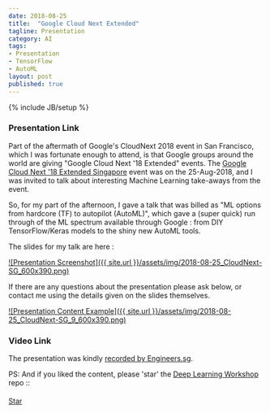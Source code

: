 ```yaml
---
date: 2018-08-25
title:  "Google Cloud Next Extended"
tagline: Presentation
category: AI
tags:
- Presentation
- TensorFlow
- AutoML
layout: post
published: true
---
```

{% include JB/setup %}



### Presentation Link

Part of the aftermath of Google's CloudNext 2018 event in San Francisco, which I was fortunate enough to attend, 
is that Google groups around the world are giving "Google Cloud Next '18 Extended" events.   The 
[Google Cloud Next '18 Extended Singapore](https://www.meetup.com/GCPUGSG/events/251921227/) event was on the 25-Aug-2018,
and I was invited to talk about interesting Machine Learning take-aways from the event.

So, for my part of the afternoon, 
I gave a talk that was billed as "ML options from hardcore (TF) to autopilot (AutoML)", 
which gave a (super quick) run through of the ML spectrum available through Google : 
from DIY TensorFlow/Keras models to the shiny new AutoML tools. 

<!--
This Meetup is past : 405 people went

Outline:
  Who am I
  
  Picture of the TF ecosystem (oldish)
    Explain this initially
    
  ML Spectrum (more detail)
    TensorFlow 
      TensorFlow Lite
      TensorFlow.js
      Eager Mode
    td.data APIs
      TPUs
    Keras
    Estimators
    AutoML
    Google Cloud Vision API
    
    
    Google Colab
    Google Deep Learning VM images
    
    
  Two points on the spectrum
  TF/Keras (Demo)
  AutoML (~Demo)

  
Demo (preload in browser)
  Transfer Learning (Keras+SVM) 
  AutoML (photos ?+ sentiment?)

Advertise 
  Deep Learning Developer Module 1 : JumpStart
  TF&DL
  Interns
  
!-->


The slides for my talk are here :

<a href="http://redcatlabs.com/2018-08-25_CloudNext-SG/" target="_blank">
![Presentation Screenshot]({{ site.url }}/assets/img/2018-08-25_CloudNext-SG_600x390.png)
</a>

If there are any questions about the presentation please ask below, 
or contact me using the details given on the slides themselves.

<a href="http://redcatlabs.com/2018-08-25_CloudNext-SG/#/9" target="_blank">
![Presentation Content Example]({{ site.url }}/assets/img/2018-08-25_CloudNext-SG_9_600x390.png)
</a>


### Video Link

The presentation was kindly <a href="https://engineers.sg/video/ml-options-from-hardcore-tf-to-autopilot-automl-google-developer-expert-machine-learning--2857" target="_blank">recorded by Engineers.sg</a>.


PS:  And if you liked the content, please 'star' the <a href="https://github.com/mdda/deep-learning-workshop" target="_blank">Deep Learning Workshop</a> repo ::
<!-- From :: https://buttons.github.io/ -->
<!-- Place this tag where you want the button to render. -->
<span style="position:relative;top:5px;">
<a aria-label="Star mdda/deep-learning-workshop on GitHub" data-count-aria-label="# stargazers on GitHub" data-count-api="/repos/mdda/deep-learning-workshop#stargazers_count" data-count-href="/mdda/deep-learning-workshop/stargazers" data-icon="octicon-star" href="https://github.com/mdda/deep-learning-workshop" class="github-button">Star</a>
<!-- Place this tag right after the last button or just before your close body tag. -->
<script async defer id="github-bjs" src="https://buttons.github.io/buttons.js"></script>
</span>

